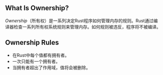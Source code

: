 ## What Is Ownership?

*Ownership*（所有权）是一系列决定Rust程序如何管理内存的规则。Rust通过编译器检查一系列所有权系统规则来管理内存。如何规则被违反，程序将不被编译。

## Ownership Rules

- 在Rust中每个值都有拥有者。
- 一次只能有一个拥有者。
- 当拥有者超出了作用域，值将会被删除。